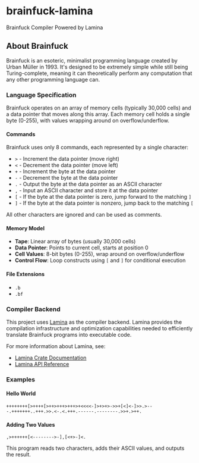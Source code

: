 # brainfuck-lamina

Brainfuck Compiler Powered by Lamina

## About Brainfuck

Brainfuck is an esoteric, minimalist programming language created by Urban Müller in 1993. It's designed to be extremely simple while still being Turing-complete, meaning it can theoretically perform any computation that any other programming language can.

### Language Specification

Brainfuck operates on an array of memory cells (typically 30,000 cells) and a data pointer that moves along this array. Each memory cell holds a single byte (0-255), with values wrapping around on overflow/underflow.

#### Commands

Brainfuck uses only 8 commands, each represented by a single character:

- `>` - Increment the data pointer (move right)
- `<` - Decrement the data pointer (move left)
- `+` - Increment the byte at the data pointer
- `-` - Decrement the byte at the data pointer
- `.` - Output the byte at the data pointer as an ASCII character
- `,` - Input an ASCII character and store it at the data pointer
- `[` - If the byte at the data pointer is zero, jump forward to the matching `]`
- `]` - If the byte at the data pointer is nonzero, jump back to the matching `[`

All other characters are ignored and can be used as comments.

#### Memory Model

- **Tape**: Linear array of bytes (usually 30,000 cells)
- **Data Pointer**: Points to current cell, starts at position 0
- **Cell Values**: 8-bit bytes (0-255), wrap around on overflow/underflow
- **Control Flow**: Loop constructs using `[` and `]` for conditional execution

#### File Extensions

- `.b`
- `.bf`

### Compiler Backend

This project uses [Lamina](https://docs.rs/lamina/latest/lamina/) as the compiler backend. Lamina provides the compilation infrastructure and optimization capabilities needed to efficiently translate Brainfuck programs into executable code.

For more information about Lamina, see:
- [Lamina Crate Documentation](https://docs.rs/crate/lamina/latest)
- [Lamina API Reference](https://docs.rs/lamina/latest/lamina/index.html)

### Examples

#### Hello World

```brainfuck
++++++++[>++++[>++>+++>+++>+<<<<-]>+>+>->>+[<]<-]>>.>---.+++++++..+++.>>.<-.<.+++.------.--------.>>+.>++.
```

#### Adding Two Values

```brainfuck
,>++++++[<-------->-],[<+>-]<.
```

This program reads two characters, adds their ASCII values, and outputs the result.
